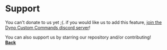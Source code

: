# Support
You can't donate to us yet ;(. if you would like us to add this feature, [join the Dyno Custom Commands discord server](https://discord.gg/F966P5r)!

You can also support us by starring our repository and/or contributing!<br />
**[Back](https://dynocc.tk/)**
